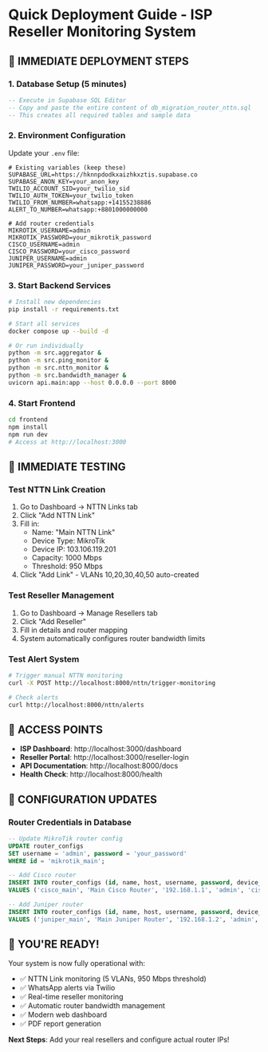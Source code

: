 # Quick Deployment Guide - ISP Reseller Monitoring System

## 🚀 **IMMEDIATE DEPLOYMENT STEPS**

### **1. Database Setup (5 minutes)**
```sql
-- Execute in Supabase SQL Editor
-- Copy and paste the entire content of db_migration_router_nttn.sql
-- This creates all required tables and sample data
```

### **2. Environment Configuration**
Update your `.env` file:
```env
# Existing variables (keep these)
SUPABASE_URL=https://hknnpdodkxaizhkxztis.supabase.co
SUPABASE_ANON_KEY=your_anon_key
TWILIO_ACCOUNT_SID=your_twilio_sid
TWILIO_AUTH_TOKEN=your_twilio_token
TWILIO_FROM_NUMBER=whatsapp:+14155238886
ALERT_TO_NUMBER=whatsapp:+8801000000000

# Add router credentials
MIKROTIK_USERNAME=admin
MIKROTIK_PASSWORD=your_mikrotik_password
CISCO_USERNAME=admin
CISCO_PASSWORD=your_cisco_password
JUNIPER_USERNAME=admin
JUNIPER_PASSWORD=your_juniper_password
```

### **3. Start Backend Services**
```bash
# Install new dependencies
pip install -r requirements.txt

# Start all services
docker compose up --build -d

# Or run individually
python -m src.aggregator &
python -m src.ping_monitor &
python -m src.nttn_monitor &
python -m src.bandwidth_manager &
uvicorn api.main:app --host 0.0.0.0 --port 8000
```

### **4. Start Frontend**
```bash
cd frontend
npm install
npm run dev
# Access at http://localhost:3000
```

## 🎯 **IMMEDIATE TESTING**

### **Test NTTN Link Creation**
1. Go to Dashboard → NTTN Links tab
2. Click "Add NTTN Link"
3. Fill in:
   - Name: "Main NTTN Link"
   - Device Type: MikroTik
   - Device IP: 103.106.119.201
   - Capacity: 1000 Mbps
   - Threshold: 950 Mbps
4. Click "Add Link" - VLANs 10,20,30,40,50 auto-created

### **Test Reseller Management**
1. Go to Dashboard → Manage Resellers tab
2. Click "Add Reseller"
3. Fill in details and router mapping
4. System automatically configures router bandwidth limits

### **Test Alert System**
```bash
# Trigger manual NTTN monitoring
curl -X POST http://localhost:8000/nttn/trigger-monitoring

# Check alerts
curl http://localhost:8000/nttn/alerts
```

## 📱 **ACCESS POINTS**

- **ISP Dashboard**: http://localhost:3000/dashboard
- **Reseller Portal**: http://localhost:3000/reseller-login
- **API Documentation**: http://localhost:8000/docs
- **Health Check**: http://localhost:8000/health

## 🔧 **CONFIGURATION UPDATES**

### **Router Credentials in Database**
```sql
-- Update MikroTik router config
UPDATE router_configs 
SET username = 'admin', password = 'your_password'
WHERE id = 'mikrotik_main';

-- Add Cisco router
INSERT INTO router_configs (id, name, host, username, password, device_type, port)
VALUES ('cisco_main', 'Main Cisco Router', '192.168.1.1', 'admin', 'cisco_pass', 'cisco', 443);

-- Add Juniper router  
INSERT INTO router_configs (id, name, host, username, password, device_type, port)
VALUES ('juniper_main', 'Main Juniper Router', '192.168.1.2', 'admin', 'juniper_pass', 'juniper', 830);
```

## 🎉 **YOU'RE READY!**

Your system is now fully operational with:
- ✅ NTTN Link monitoring (5 VLANs, 950 Mbps threshold)
- ✅ WhatsApp alerts via Twilio
- ✅ Real-time reseller monitoring
- ✅ Automatic router bandwidth management
- ✅ Modern web dashboard
- ✅ PDF report generation

**Next Steps**: Add your real resellers and configure actual router IPs!
